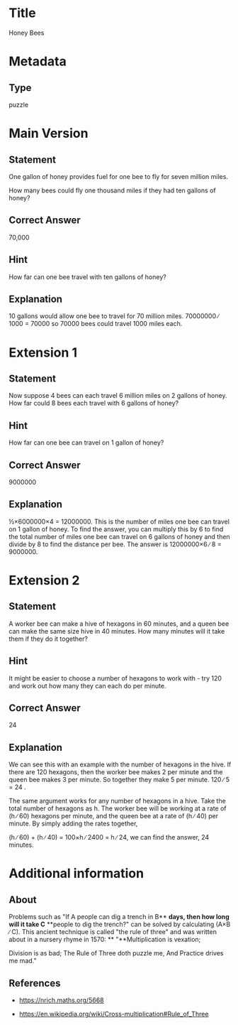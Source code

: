 # Title

Honey Bees

# Metadata

## Type

puzzle

# Main Version

## Statement

One gallon of honey provides fuel for one bee to fly for seven million miles.

How many bees could fly one thousand miles if they had ten gallons of honey?

## Correct Answer

70,000 

## Hint

How far can one bee travel with ten gallons of honey?

## Explanation

10 gallons would allow one bee to travel for 70 million miles. 70000000 ∕ 1000 = 70000 so 70000 bees could travel 1000 miles each.

# Extension 1

## Statement

Now suppose 4 bees can each travel 6 million miles on 2 gallons of honey. How far could 8 bees each travel with 6 gallons of honey?

## Hint

How far can one bee can travel on 1 gallon of honey?

## Correct Answer

9000000

## Explanation

½×6000000×4 = 12000000. This is the number of miles one bee can travel on 1 gallon of honey. To find the answer, you can multiply this by 6 to find the total number of miles one bee can travel on 6 gallons of honey and then divide by 8 to find the distance per bee. The answer is 12000000×6 ∕ 8 = 9000000.

# Extension 2 

## Statement

A worker bee can make a hive of hexagons in 60 minutes, and a queen bee can make the same size hive in 40 minutes. How many minutes will it take them if they do it together?

## Hint

It might be easier to choose a number of hexagons to work with - try 120 and work out how many they can each do per minute.

## Correct Answer

24

## Explanation

We can see this with an example with the number of hexagons in the hive. If there are 120 hexagons, then the worker bee makes 2 per minute and the queen bee makes 3 per minute. So together they make 5 per minute. 120 ∕ 5 = 24 . 

The same argument works for any number of hexagons in a hive. Take the total number of hexagons as h. The worker bee will be working at a rate of (h  ∕ 60) hexagons per minute, and the queen bee at a rate of (h  ∕ 40) per minute. By simply adding the rates together, 

(h  ∕ 60) + (h  ∕ 40) = 100×h  ∕ 2400 = h ∕ 24, we can find the answer, 24 minutes. 

# Additional information

## About

Problems such as "If A people can dig a trench in B** **days, then how long will it take C** **people to dig the trench?" can be solved by calculating (A×B  ∕ C). This ancient technique is called "the rule of three" and was written about in a nursery rhyme in 1570: ** "**Multiplication is vexation;

Division is as bad; The Rule of Three doth puzzle me, And Practice drives me mad."

## References

* https://nrich.maths.org/5668

* https://en.wikipedia.org/wiki/Cross-multiplication#Rule_of_Three

